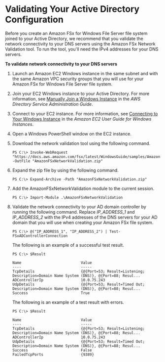 # Validating Your Active Directory Configuration<a name="validate-ad-config"></a>

 Before you create an Amazon FSx for Windows File Server file system joined to your Active Directory, we recommend that you validate the network connectivity to your DNS servers using the Amazon FSx Network Validation tool\. To run the tool, you'll need the IPv4 addresses for your DNS servers\. <a name="test-ad-network-config"></a>

**To validate network connectivity to your DNS servers**

1. Launch an Amazon EC2 Windows instance in the same subnet and with the same Amazon VPC security groups that you will use for your Amazon FSx for Windows File Server file system\.

1. Join your EC2 Windows instance to your Active Directory\. For more information, see [Manually Join a Windows Instance](https://docs.aws.amazon.com/directoryservice/latest/admin-guide/join_windows_instance.html) in the *AWS Directory Service Administration Guide*\.

1. Connect to your EC2 instance\. For more information, see [Connecting to Your Windows Instance](https://docs.aws.amazon.com/AWSEC2/latest/WindowsGuide/connecting_to_windows_instance.html) in the *Amazon EC2 User Guide for Windows Instances*\.

1. Open a Windows PowerShell window on the EC2 instance\.

1. Download the network validation tool using the following command\.

   ```
   PS C:\> Invoke-WebRequest "https://docs.aws.amazon.com/fsx/latest/WindowsGuide/samples/AmazonFSxNetworkValidation.zip" -OutFile "AmazonFSxNetworkValidation.zip"
   ```

1. Expand the zip file by using the following command\.

   ```
   PS C:\> Expand-Archive -Path "AmazonFSxNetworkValidation.zip"
   ```

1. Add the AmazonFSxNetworkValidation module to the current session\.

   ```
   PS C:\> Import-Module .\AmazonFSxNetworkValidation
   ```

1. Validate the network connectivity to your AD domain controller by running the following command\. Replace *IP\_ADDRESS\_1* and *IP\_ADDRESS\_2* with the IPv4 addresses of the DNS servers for your AD domain that you will use when creating your Amazon FSx file system\.

   ```
   PS C:\> @("IP_ADDRESS_1", "IP_ADDRESS_2") | Test-FSxADControllerConnection
   ```

   The following is an example of a successful test result\.

   ```
   PS C:\> $Result
   
   Name                           Value
   ----                           -----
   TcpDetails                     {@{Port=53; Result=Listening; Description=Domain Name System (DNS)}, @{Port=88; Resul...
   ADControllerIp                 10.0.75.243
   UdpDetails                     {@{Port=53; Result=Timed Out; Description=Domain Name System (DNS)}, @{Port=88; Resul...
   Success                        True
   ```

   The following is an example of a test result with errors\.

   ```
   PS C:\> $Result
   
   Name                           Value
   ----                           -----
   TcpDetails                     {@{Port=53; Result=Listening; Description=Domain Name System (DNS)}, @{Port=88; Resul...
   ADControllerIp                 10.0.75.243
   UdpDetails                     {@{Port=53; Result=Timed Out; Description=Domain Name System (DNS)}, @{Port=88; Resul...
   Success                        False
   FailedTcpPorts                 {9389}
   ```